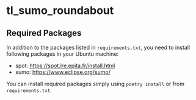 # tl_sumo_roundabout

## Required Packages
In addition to the packages listed in `requirements.txt`, you need to install following packages in your Ubuntu machine:
- spot: https://spot.lre.epita.fr/install.html
- sumo: https://www.eclipse.org/sumo/ 

You can install required packages simply using `poetry install` or from `requirements.txt`.